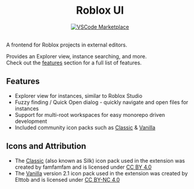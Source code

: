 <!-- markdownlint-disable MD033 -->
<!-- markdownlint-disable MD041 -->

<h1 align="center">Roblox UI</h1>

<div align="center">
  <a href="https://marketplace.visualstudio.com/items?itemName=filiptibell.roblox-ui">
    <img src="https://vsmarketplacebadges.dev/version/filiptibell.roblox-ui.png" alt="VSCode Marketplace" />
  </a>
</div>

<br/>

A frontend for Roblox projects in external editors.

Provides an Explorer view, instance searching, and more. <br/>
Check out the [features](#features) section for a full list of features.

## Features

-   Explorer view for instances, similar to Roblox Studio
-   Fuzzy finding / Quick Open dialog - quickly navigate and open files for instances
-   Support for multi-root workspaces for easy monorepo driven development
-   Included community icon packs such as [Classic] & [Vanilla]

## Icons and Attribution

-   The [Classic] (also known as Silk) icon pack used in the extension was created by famfamfam and is licensed under [CC BY 4.0]
-   The [Vanilla] version 2.1 icon pack used in the extension was created by Elttob and is licensed under [CC BY-NC 4.0]

[Classic]: https://github.com/legacy-icons/famfamfam-silk
[Vanilla]: https://github.com/Elttob/Vanilla
[CC BY 4.0]: https://creativecommons.org/licenses/by/4.0/
[CC BY-NC 4.0]: https://creativecommons.org/licenses/by-nc/4.0/
